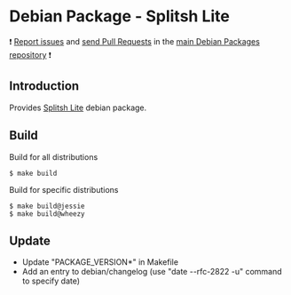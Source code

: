 # Debian Package - Splitsh Lite

:exclamation: [Report issues](https://github.com/manala/debian-packages/issues) and [send Pull Requests](https://github.com/manala/debian-packages/pulls) in the [main Debian Packages repository](https://github.com/manala/debian-packages) :exclamation:

## Introduction

Provides [Splitsh Lite](https://github.com/splitsh/lite) debian package.

## Build

Build for all distributions

```
$ make build
```

Build for specific distributions

```
$ make build@jessie
$ make build@wheezy
```

## Update

* Update "PACKAGE_VERSION*" in Makefile
* Add an entry to debian/changelog (use "date --rfc-2822 -u" command to specify date)
